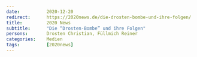 ```yaml
---
date:          2020-12-20
redirect:      https://2020news.de/die-drosten-bombe-und-ihre-folgen/
title:         2020 News
subtitle:      "Die “Drosten-Bombe” und ihre Folgen"
persons:       Drosten Christian, Füllmich Reiner
categories:    Medien
tags:          [2020news]
---
```

